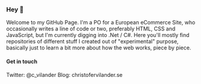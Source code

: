 ### Hey 👋


Welcome to my GitHub Page. I'm a PO for a European eCommerce Site, who occasionally writes a line of code or two, preferably HTML, CSS and JavaScript, but I'm currently digging into .Net / C#. Here you'll mostly find repositories of different stuff I created out of "experimental" purpose, basically just to learn a bit more about how the web works, piece by piece.

#### Get in touch 
Twitter: @c_vilander Blog: christofervilander.se


